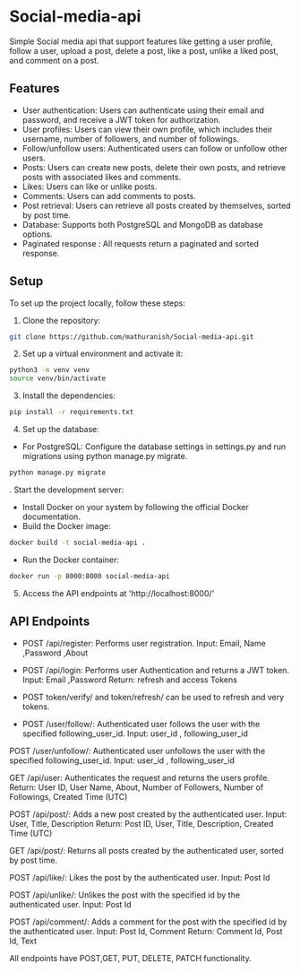 # Social-media-api
Simple Social media api that support features like getting a user profile, follow a user, upload a post, delete a post, like a post, unlike a liked post, and comment on a post.

## Features

- User authentication: Users can authenticate using their email and password, and receive a JWT token for authorization.
- User profiles: Users can view their own profile, which includes their username, number of followers, and number of followings.
- Follow/unfollow users: Authenticated users can follow or unfollow other users.
- Posts: Users can create new posts, delete their own posts, and retrieve posts with associated likes and comments.
- Likes: Users can like or unlike posts.
- Comments: Users can add comments to posts.
- Post retrieval: Users can retrieve all posts created by themselves, sorted by post time.
- Database: Supports both PostgreSQL and MongoDB as database options.
- Paginated response : All requests return a paginated and sorted response. 

## Setup

To set up the project locally, follow these steps:

1. Clone the repository:

```bash
git clone https://github.com/mathuranish/Social-media-api.git
```
2. Set up a virtual environment and activate it:
```bash
python3 -m venv venv
source venv/bin/activate
```

3. Install the dependencies:

```bash
pip install -r requirements.txt
```

4. Set up the database:

- For PostgreSQL: Configure the database settings in settings.py and run migrations using python manage.py migrate.
```bash
python manage.py migrate
```

. Start the development server:

- Install Docker on your system by following the official Docker documentation.
- Build the Docker image:
```bash
docker build -t social-media-api .
```
- Run the Docker container:
```bash
docker run -p 8000:8000 social-media-api
```

5. Access the API endpoints at 'http://localhost:8000/'

## API Endpoints 

- POST /api/register: Performs user registration.
Input: Email, Name ,Password ,About

- POST /api/login: Performs user Authentication and returns a JWT token.
Input: Email ,Password
Return: refresh and access Tokens

- POST token/verify/ and token/refresh/ can be used to refresh and very tokens.

- POST /user/follow/: Authenticated user follows the user with the specified following_user_id.
Input: user_id , following_user_id

POST /user/unfollow/: Authenticated user unfollows the user with the specified following_user_id.
Input: user_id , following_user_id

GET /api/user: Authenticates the request and returns the users profile.
Return: User ID, User Name, About, Number of Followers, Number of Followings, Created Time (UTC)

POST /api/post/: Adds a new post created by the authenticated user.
Input: User, Title, Description
Return: Post ID, User, Title, Description, Created Time (UTC)

GET /api/post/: Returns all posts created by the authenticated user, sorted by post time.

POST /api/like/: Likes the post by the authenticated user.
Input: Post Id

POST /api/unlike/: Unlikes the post with the specified id by the authenticated user.
Input: Post Id

POST /api/comment/: Adds a comment for the post with the specified id by the authenticated user.
Input: Post Id, Comment
Return: Comment Id, Post Id, Text

All endpoints have POST,GET, PUT, DELETE, PATCH functionality.
